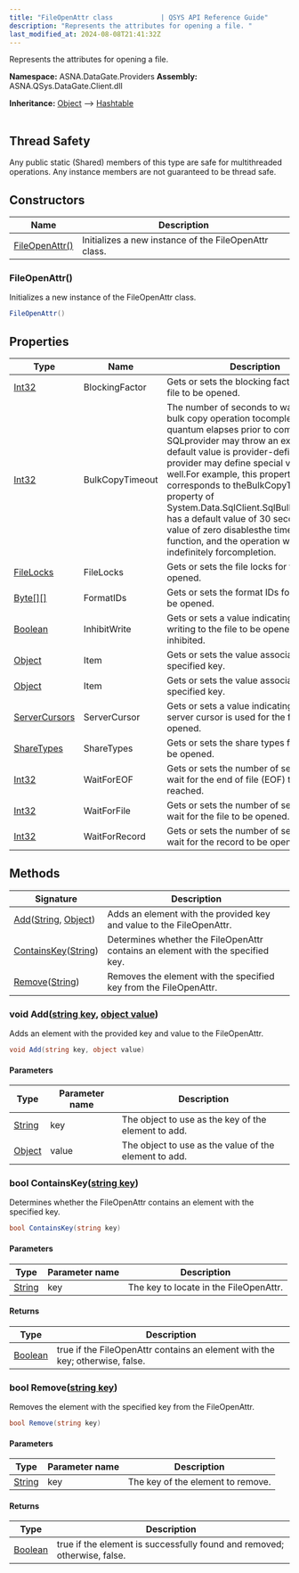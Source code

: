 ```yaml
---
title: "FileOpenAttr class            | QSYS API Reference Guide"
description: "Represents the attributes for opening a file. "
last_modified_at: 2024-08-08T21:41:32Z
---
```


Represents the attributes for opening a file.

**Namespace:** ASNA.DataGate.Providers
**Assembly:** ASNA.QSys.DataGate.Client.dll

**Inheritance:** [Object](https://docs.microsoft.com/en-us/dotnet/api/system.object) --> [Hashtable](https://learn.microsoft.com/en-us/dotnet/api/system.collections.hashtable?view=net-8.0)
<br>
<br>
## Thread Safety

Any public static (Shared) members of this type are safe for multithreaded operations. Any instance members are not guaranteed to be thread safe.



## Constructors

| Name | Description |
| --- | --- |
| [FileOpenAttr()](#fileopenattr) | Initializes a new instance of the FileOpenAttr class.

### FileOpenAttr()

Initializes a new instance of the FileOpenAttr class.

```cs
FileOpenAttr()
```

## Properties

| Type | Name | Description
| --- | --- | --- 
| [Int32](https://learn.microsoft.com/en-us/dotnet/csharp/language-reference/builtin-types/integral-numeric-types) | BlockingFactor | Gets or sets the blocking factor for the file to be opened. |
| [Int32](https://learn.microsoft.com/en-us/dotnet/csharp/language-reference/builtin-types/integral-numeric-types) | BulkCopyTimeout | The number of seconds to wait for a SQL bulk copy operation tocomplete.  If this quantum elapses prior to completion, the SQLprovider may throw an exception.  The default value is provider-defined.  The provider may define special values as well.For example, this property directly corresponds to theBulkCopyTimeout property of System.Data.SqlClient.SqlBulkCopy,which has a default value of 30 seconds.  A value of zero disablesthe timeout function, and the operation waits indefinitely forcompletion. |
| [FileLocks](/reference/datagate/datagate-common/file-locks.html) | FileLocks | Gets or sets the file locks for the file to be opened. |
| [Byte\[\]\[\]](https://docs.microsoft.com/en-us/dotnet/api/system.byte) | FormatIDs | Gets or sets the format IDs for the file to be opened. |
| [Boolean](https://docs.microsoft.com/en-us/dotnet/api/system.boolean) | InhibitWrite | Gets or sets a value indicating whether writing to the file to be opened is inhibited. |
| [Object](https://docs.microsoft.com/en-us/dotnet/api/system.object) | Item | Gets or sets the value associated with the specified key. |
| [Object](https://docs.microsoft.com/en-us/dotnet/api/system.object) | Item | Gets or sets the value associated with the specified key. |
| [ServerCursors](/reference/datagate/datagate-common/server-cursors.html) | ServerCursor | Gets or sets a value indicating whether a server cursor is used for the file to be opened. |
| [ShareTypes](/reference/datagate/datagate-common/share-types.html) | ShareTypes | Gets or sets the share types for the file to be opened. |
| [Int32](https://learn.microsoft.com/en-us/dotnet/csharp/language-reference/builtin-types/integral-numeric-types) | WaitForEOF | Gets or sets the number of seconds to wait for the end of file (EOF) to be reached. |
| [Int32](https://learn.microsoft.com/en-us/dotnet/csharp/language-reference/builtin-types/integral-numeric-types) | WaitForFile | Gets or sets the number of seconds to wait for the file to be opened. |
| [Int32](https://learn.microsoft.com/en-us/dotnet/csharp/language-reference/builtin-types/integral-numeric-types) | WaitForRecord | Gets or sets the number of seconds to wait for the record to be opened. |

## Methods

| Signature | Description |
| --- | --- |
| [Add](#void-addstring-key-object-value)([String](https://docs.microsoft.com/en-us/dotnet/api/system.string), [Object](https://docs.microsoft.com/en-us/dotnet/api/system.object)) | Adds an element with the provided key and value to the FileOpenAttr.
| [ContainsKey](#bool-containskeystring-key)([String](https://docs.microsoft.com/en-us/dotnet/api/system.string)) | Determines whether the FileOpenAttr contains an element with the specified key.
| [Remove](#bool-removestring-key)([String](https://docs.microsoft.com/en-us/dotnet/api/system.string)) | Removes the element with the specified key from the FileOpenAttr.

### void Add([string key](https://learn.microsoft.com/en-us/dotnet/api/system.string?view=net-8.0), [object value](https://docs.microsoft.com/en-us/dotnet/api/system.object))

Adds an element with the provided key and value to the FileOpenAttr.

```cs
void Add(string key, object value)
```

#### Parameters

| Type | Parameter name | Description
| --- | --- | ---
| [String](https://docs.microsoft.com/en-us/dotnet/api/system.string) | key | The object to use as the key of the element to add.
| [Object](https://docs.microsoft.com/en-us/dotnet/api/system.object) | value | The object to use as the value of the element to add.

### bool ContainsKey([string key](https://learn.microsoft.com/en-us/dotnet/api/system.string?view=net-8.0))

Determines whether the FileOpenAttr contains an element with the specified key.

```cs
bool ContainsKey(string key)
```

#### Parameters

| Type | Parameter name | Description
| --- | --- | ---
| [String](https://docs.microsoft.com/en-us/dotnet/api/system.string) | key | The key to locate in the FileOpenAttr.

#### Returns

| Type | Description
| --- | ---
| [Boolean](https://docs.microsoft.com/en-us/dotnet/api/system.boolean) | true if the FileOpenAttr contains an element with the key; otherwise, false.

### bool Remove([string key](https://learn.microsoft.com/en-us/dotnet/api/system.string?view=net-8.0))

Removes the element with the specified key from the FileOpenAttr.

```cs
bool Remove(string key)
```

#### Parameters

| Type | Parameter name | Description
| --- | --- | ---
| [String](https://docs.microsoft.com/en-us/dotnet/api/system.string) | key | The key of the element to remove.

#### Returns

| Type | Description
| --- | ---
| [Boolean](https://docs.microsoft.com/en-us/dotnet/api/system.boolean) | true if the element is successfully found and removed; otherwise, false.

